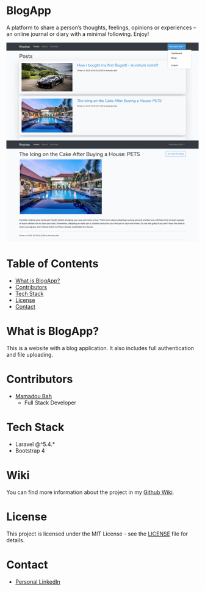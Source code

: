# BlogApp

A platform to share a person’s thoughts, feelings, opinions or experiences – an online journal or diary with a minimal following. Enjoy!

![TodoList Screenshot](WikiImages/Homepage.png?raw=true)
![TodoList Screenshot](WikiImages/BlogPost.png?raw=true)

# Table of Contents

-   [What is BlogApp?](#what-is-blogapp)
-   [Contributors](#contributors)
-   [Tech Stack](#tech-stack)
-   [License](#license)
-   [Contact](#contact)

# What is BlogApp?

This is a website with a blog application. It also includes full authentication and file uploading.

# Contributors

-   [Mamadou Bah](https://www.linkedin.com/in/mamadou-bah-9962a711b/)
    -   Full Stack Developer

# Tech Stack

-   Laravel @^5.4.\*
-   Bootstrap 4

# Wiki

You can find more information about the project in my [Github Wiki](https://github.com/Mousto097/BlogApp/wiki).

# License

This project is licensed under the MIT License - see the [LICENSE](LICENSE) file for details.

# Contact

-   [Personal LinkedIn](https://www.linkedin.com/in/mamadou-bah-9962a711b/)
